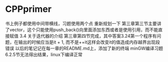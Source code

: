 # CPPprimer
书上例子都使用中间带横线，习题使用两个点
重新规划一下
第三章第三节主要讲了vector，这个只能使用push_back()向里面添加东西或者是使用引用，而不能直接赋值
3.4 关于迭代器的介绍
第三章第四节完成，其中答案3.24第一个程序有问题，在输出的时候应当是it + 1, 而不是++it这样会改变it的值造成内存越界出现段错误
以后的笔记记在每一章的README.md上，添加了新的终端
minGW编译习题6.2.5节无法得出结果，linux下编译正常

